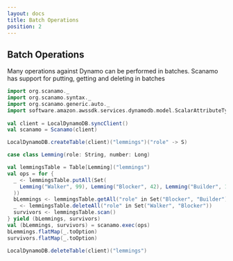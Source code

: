 ```yaml
---
layout: docs
title: Batch Operations
position: 2
---
```


## Batch Operations
 
Many operations against Dynamo can be performed in batches. Scanamo
has support for putting, getting and deleting in batches

```scala mdoc:silent
import org.scanamo._
import org.scanamo.syntax._
import org.scanamo.generic.auto._
import software.amazon.awssdk.services.dynamodb.model.ScalarAttributeType._
 
val client = LocalDynamoDB.syncClient()
val scanamo = Scanamo(client)

LocalDynamoDB.createTable(client)("lemmings")("role" -> S)

case class Lemming(role: String, number: Long)
```

```scala mdoc
val lemmingsTable = Table[Lemming]("lemmings")
val ops = for {
  _ <- lemmingsTable.putAll(Set(
    Lemming("Walker", 99), Lemming("Blocker", 42), Lemming("Builder", 180)
  ))
  bLemmings <- lemmingsTable.getAll("role" in Set("Blocker", "Builder"))
  _ <- lemmingsTable.deleteAll("role" in Set("Walker", "Blocker"))
  survivors <- lemmingsTable.scan()
} yield (bLemmings, survivors)
val (bLemmings, survivors) = scanamo.exec(ops)
bLemmings.flatMap(_.toOption)
survivors.flatMap(_.toOption)
```

```scala mdoc:invisible
LocalDynamoDB.deleteTable(client)("lemmings")
```